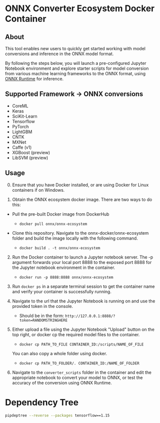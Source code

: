 # ONNX Converter Ecosystem Docker Container

## About

This tool enables new users to quickly get started working with model conversions and inference in the ONNX model format.

By following the steps below, you will launch a pre-configured Jupyter Notebook environment and explore starter scripts for model conversion from various machine learning frameworks to the ONNX format, using [ONNX Runtime](https://aka.ms/onnxruntime) for inference.

## Supported Framework -> ONNX conversions
- CoreML
- Keras
- SciKit-Learn
- Tensorflow
- PyTorch
- LightGBM
- CNTK
- MXNet
- Caffe (v1)
- XGBoost (preview)
- LibSVM (preview)

## Usage

0. Ensure that you have Docker installed, or are using Docker for Linux containers if on Windows.

1. Obtain the ONNX ecosystem docker image. There are two ways to do this:

  - Pull the pre-built Docker image from DockerHub
    - `docker pull onnx/onnx-ecosystem`

  - Clone this repository. Navigate to the onnx-docker/onnx-ecosystem folder and build the image locally with the following command.
    - `docker build . -t onnx/onnx-ecosystem`

2. Run the Docker container to launch a Jupyter notebook server. The -p argument forwards your local port 8888 to the exposed port 8888 for the Jupyter notebook environment in the container.
    - `docker run -p 8888:8888 onnx/onnx-ecosystem`

3. Run `docker ps` in a separate terminal session to get the container name and verify your container is successfully running.

4. Navigate to the url that the Jupyter Notebook is running on and use the provided token in the console.
    - Should be in the form: `http://127.0.0.1:8888/?token=RANDOMSTRINGHERE`  

5. Either upload a file using the Jupyter Notebook "Upload" button on the top right, or docker cp the required model files to the container.
    - `docker cp PATH_TO_FILE CONTAINER_ID:/scripts/NAME_OF_FILE`

    You can also copy a whole folder using docker.
    - `docker cp PATH_TO_FOLDER/. CONTAINER_ID:/NAME_OF_FOLDER`

6. Navigate to the `converter_scripts` folder in the container and edit the appropriate notebook to convert your model to ONNX, or test the accuracy of the conversion using ONNX Runtime.

# Dependency Tree

```sh
pipdeptree --reverse --packages tensorflow==1.15
```